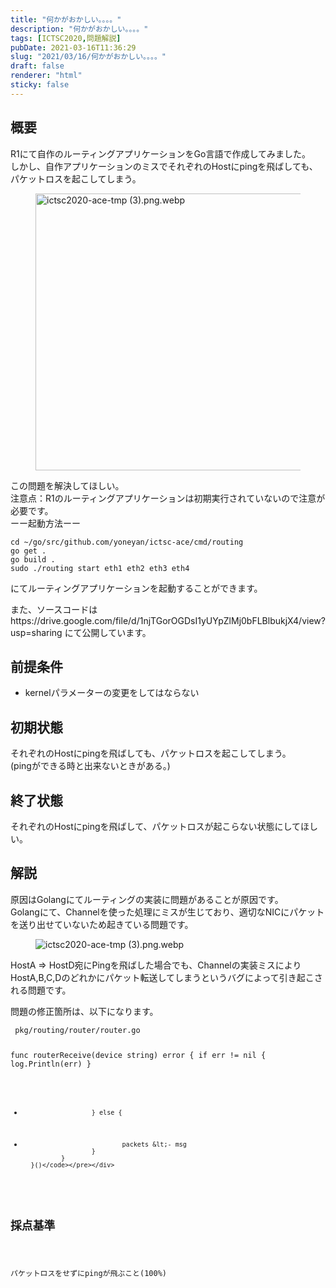 ```yaml
---
title: "何かがおかしい。。。。"
description: "何かがおかしい。。。。"
tags: [ICTSC2020,問題解説]
pubDate: 2021-03-16T11:36:29
slug: "2021/03/16/何かがおかしい。。。。"
draft: false
renderer: "html"
sticky: false
---
```



<h2>概要</h2>



<p>R1にて自作のルーティングアプリケーションをGo言語で作成してみました。  <br>
しかし、自作アプリケーションのミスでそれぞれのHostにpingを飛ばしても、パケットロスを起こしてしまう。</p>



<figure class="wp-block-image size-large"><a href="https://wiki.icttoracon.net/attachment/6041e1892f8d9c005ac002d2"><img decoding="async" loading="lazy" width="512" height="443" src="/images/wp/2021/08/6041e1892f8d9c005ac002d2-512x443.png.webp" alt="ictsc2020-ace-tmp (3).png.webp" class="wp-image-3367"/></a></figure>



<p>この問題を解決してほしい。  <br>
注意点：R1のルーティングアプリケーションは初期実行されていないので注意が必要です。<br>
ーー起動方法ーー</p>


<div class="wp-block-syntaxhighlighter-code "><pre><code>cd ~/go/src/github.com/yoneyan/ictsc-ace/cmd/routing
go get .
go build .
sudo ./routing start eth1 eth2 eth3 eth4</code></pre></div>


<p>にてルーティングアプリケーションを起動することができます。</p>



<p>また、ソースコードは https://drive.google.com/file/d/1njTGorOGDsI1yUYpZlMj0bFLBlbukjX4/view?usp=sharing にて公開しています。</p>



<h2>前提条件</h2>



<ul><li>kernelパラメーターの変更をしてはならない</li></ul>



<h2>初期状態</h2>



<p>それぞれのHostにpingを飛ばしても、パケットロスを起こしてしまう。  <br>
(pingができる時と出来ないときがある。)</p>



<h2>終了状態</h2>



<p>それぞれのHostにpingを飛ばして、パケットロスが起こらない状態にしてほしい。 </p>



<h2>解説</h2>



<p>原因はGolangにてルーティングの実装に問題があることが原因です。  <br>
 Golangにて、Channelを使った処理にミスが生じており、適切なNICにパケットを送り出せていないため起きている問題です。 </p>



<figure class="wp-block-image"><img decoding="async" src="/attachment/6041e1892f8d9c005ac002d2" alt="ictsc2020-ace-tmp (3).png.webp"/></figure>



<p>HostA =&gt; HostD宛にPingを飛ばした場合でも、Channelの実装ミスによりHostA,B,C,Dのどれかにパケット転送してしまうというバグによって引き起こされる問題です。</p>



<p>問題の修正箇所は、以下になります。</p>


<div class="wp-block-syntaxhighlighter-code "><pre><code> pkg/routing/router/router.go


 func routerReceive(device string) error {
                                if err != nil {
                                        log.Println(err)
                                }
+                       } else {
+                               packets &lt;- msg
                        }
                }
        }()</code></pre></div>


<h2>採点基準</h2>



<p>パケットロスをせずにpingが飛ぶこと(100%)</p>
